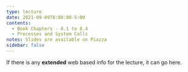 ```yaml
---
type: lecture
date: 2021-09-09T8:00:00-5:00
contents:
  - Book Chapters - 8.1 to 8.4
  - Processes and System Calls
notes: Slides are available on Piazza 
sidebar: false
---
```


If there is any **extended** web based info for the lecture, it can go here.